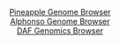<div id="Pineapple_Genome_Browser" align="center">
  <a href="https://igv.org/app/?sessionURL=blob:zZJda9swFIb_i6BlA8eWPxJHhjKcpulH0nYkdQMpxci27IjIkiMpTtOQ_z61bOymg.ZiY6AL6XCk876vnj1oiVRUcBABz3a7tusCC6il2M5w3TByh2uiQFRipogFJCmJJDwnINqDEiuNk.nE3Fxq3ajIcahuOjXmlbCVb.MavwqOt8rORe2cC8ZwJiTWQipnIHErHFq1nS3JcNPYZrZvd50Ca.xg1iwFV8JpCK_SrXkv_VVKK8JFTdJ6wzR9F5AaPUZjYZf4WzyfxXlOlBqT3XVxFo.v40f_Illc9s4Xyf3VPOnNT2e04lhvJDlLerUaztwyaxVCvD9ZxHo4DPLHnR.c.MPTi5eGSqLO3NDt.10Ew9AEQ3lBXv4nz2bRI33fTwqZBSfeaISnq6Dt68wtHmULBzs9Tj503gcHCzCRbwwJIF_KMHKh5cOe1fV6nbet27cgRCYfKSiInp4toCXOV6b9aQ_0rjG8AEXWm3d0LCBkQSSIOgjC0EXI6wZhABFyD9YebCT7e.GOkikKoRd7Xi8tKdMG5iJVvFE25txu89KuXo9Ms7pTL_Ny3dysLy.uFvPh.rtiaLwK4nD1hywtYEa_f6Ax.hlF_4S7zwixdXYsbPEtun24HzA2HUC14XIE0RadeIOHG_EqPgzoDaPjwimFrLE2_aZijj95a7GkmGtTaKmiGWVU7.YmR7EFkev5BluQCyYMh0BW2RdoQcvtwq._8fQPz4cf">Pineapple Genome Browser</a>
</div>
<div id="Alphonso_Genome_Browser" align="center">
  <a href="https://igv.org/app/?sessionURL=blob:zZJfb5swFMW_i6VWm0QAQwkBqZpo86dpqmZLRklTVcgBQ7yA7dqGtI3y3edFm_bSSc3Dpkl.sK.ufc85_u1Ai4UkjIIQOCb0TAiBAeSabeeo5hW.RTWWICxQJbEBBC6wwDTDINyBAkmF4tmNvrlWisvQsojinRrRkpnSNVGNXhlFW2lmrLYuWVWhFRNIMSGtC4FaZpGy7WzxCnFu6tmu6Vk5UshCFV8zKpnFMS3TrX4v_VVKS0xZjdO6qRQ5CEi1Hq0xNwv0KUrmUZZhKSf4ZZyfR5NxdOcO4uWoe7mMp1dJ3E1O56SkSDUCn0.dyc3r6m5Tx9n9aHG3nLZjxaL.iTMcRoMTt386eOZEYHkOfdhzvcCBro6G0Bw__0.u9SJHOvc_34qsP6yiLpmP8KIvRQNnMi9qxd70fQb2BqhY1mgSQLYWfghtw7W7hud0Oz.2sGfYdqDTEYyA8OHRAEqgbKPbH3ZAvXDNC5D4qTmgYwAmcixA2Als24dB4Hhn_pkdBHBv7EAjqr8X7TCeBb7tRI7TTQtSKQ1znkrKpYkoNdusMMvXI7N0Wd2Mku3yyf9anjgXm0lP.Yi7k8G3pPnyhzQNoIcfPlBbfY.mf8Lde4SYanUsbMnmvn_dE71hwaW_uBzPp97siV9d3PP4zXg8bfa4aAomaqR0v67o40_eWiQIokoXWiLJilREvSQ6RbYFIXRcjS3IWMU0h0CUqw.2YRvQsz_.xtPdP.6_Aw--">Alphonso Genome Browser</a>
</div>


<div id="DAF_Genomics_Browser" align="center">
  <a href="https://igv.org/app/?sessionURL=blob:tZFra9swFIb_iyD95Kt8iw1huF3ahm7NlsxNSCnhxJZjU0vyJLlJGvLfp3kdg10Ygw4kIXEu76vzHNETEbLmDCUIW25guS4ykKz4bg60bcgtUCJRUkIjiYEEKYkgLCcoOaISpIJs9k5XVkq1MrHtAkpzSxindS4t6VnQmpJ3qiI61cQWUHjmDHbSyjnVyQpsaNqKM8ltyHMipenYLWHb9Q708T227luSNe0aVfeqa21CGyusErTbmhVk_xcj_0FZr_pNupinff0NOUyKUXozSe.8cba6Ci9W2fR6kYWLs3m9ZaA6QUabA32ahKA.FLNiNsDnt.EjW32cMikulnLgvT0b79taEDlyI3foBbEzDNDJQA3POw0B5ZVwE9c3Ijw0sO.bL1cvCPUUBK9Rcv9gICUgf9Tp90ekDq1GhST53PXUDMRFQQRKzNhxIjeOceBHvhPH7sk4ok40r8zyMpvFkYNTjENrA1Trl3XTD1AL_Rp8LZA_ddb7X0E9U9wt7wb4cvkpdT2vuXo_3Yjz6z3Mi_Hwt6C.Ivjjx0ouKCgd.vZ8wQKN1qOEqR9cvNPD6Qs-">DAF Genomics Browser</a>
</div>
